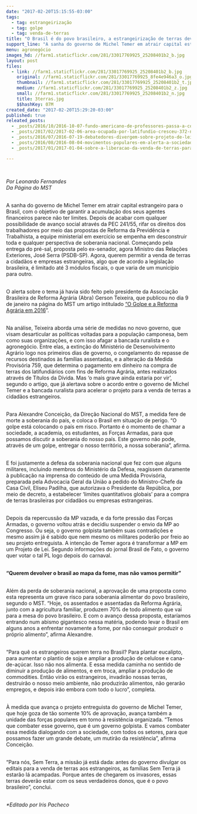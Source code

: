 ```yaml
---
date: "2017-02-20T15:15:55-03:00"
tags:
  - tag: estrangeirização
  - tag: golpe
  - tag: venda-de-terras
title: "O Brasil é do povo brasileiro, a estrangeirização de terras deve ser combatida em diálogo com a sociedade "
support_line: "A sanha do governo de Michel Temer em atrair capital estrangeiro para o Brasil, com o objetivo de garantir a acumulação dos seus agentes financeiros parece não ter limites"
menu: agronegócio
images_hd: //farm1.staticflickr.com/281/33017769925_25208401b2_b.jpg
layout: post
files:
  - link: //farm1.staticflickr.com/281/33017769925_25208401b2_b.jpg
    original: //farm1.staticflickr.com/281/33017769925_8fe4e946a3_o.jpg
    thumbnail: //farm1.staticflickr.com/281/33017769925_25208401b2_t.jpg
    medium: //farm1.staticflickr.com/281/33017769925_25208401b2_z.jpg
    small: //farm1.staticflickr.com/281/33017769925_25208401b2_n.jpg
    title: 3terras.jpg
    $$hashKey: 07M
created_date: "2017-02-20T15:29:20-03:00"
published: true
releated_posts:
  - _posts/2016/10/2016-10-07-fundo-americano-de-professores-passa-a-controlar-270-mil-hectares-no-brasil.md
  - _posts/2017/02/2017-02-06-area-ocupada-por-latifundio-cresceu-372-no-brasil-nos-ultimos-30-anos.md
  - _posts/2016/07/2016-07-19-debatedores-divergem-sobre-projeto-de-lei-que-regula-compra-de-terras-por-estrangeiros.md
  - _posts/2016/08/2016-08-04-movimentos-populares-em-alerta-a-sociedade-contra-a-venda-de-terras-para-estrangeiros.md
  - _posts/2017/01/2017-01-04-sobre-a-liberacao-da-venda-de-terras-para-estrangeiros-no-brasil.md

---
```

<p>&nbsp;</p>

<p><em>Por Leonardo Fernandes&nbsp;<br />
Da P&aacute;gina do MST&nbsp;</em></p>

<p><br />
A sanha do governo de Michel Temer em atrair capital estrangeiro para o Brasil, com o objetivo de garantir a acumula&ccedil;&atilde;o dos seus agentes financeiros parece n&atilde;o ter limites. Depois de acabar com qualquer possibilidade de avan&ccedil;o social atrav&eacute;s da PEC 241/55, rifar os direitos dos trabalhadores por meio das propostas de Reforma da Previd&ecirc;ncia e Trabalhista, a equipe ministerial em exerc&iacute;cio se empenha em desconstruir toda e qualquer perspectiva de soberania nacional. Come&ccedil;ando pela entrega do pr&eacute;-sal, proposta pelo ex-senador, agora Ministro das Rela&ccedil;&otilde;es Exteriores, Jos&eacute; Serra (PSDB-SP). Agora, querem permitir a venda de terras a cidad&atilde;os e empresas estrangeiras, algo que de acordo a legisla&ccedil;&atilde;o brasileira, &eacute; limitado at&eacute; 3 m&oacute;dulos fiscais, o que varia de um munic&iacute;pio para outro.&nbsp;</p>

<p><br />
O alerta sobre o tema j&aacute; havia sido feito pelo presidente da Associa&ccedil;&atilde;o Brasileira de Reforma Agr&aacute;ria (Abra) Gerson Teixeira, que publicou no dia 9 de janeiro na p&aacute;gina do MST um artigo intitulado <a href="http://www.mst.org.br/2017/01/09/artigo-o-golpe-e-a-reforma-agraria-em-2016.html">&ldquo;O Golpe e a Reforma Agr&aacute;ria em 2016</a>&rdquo;.&nbsp;</p>

<p><br />
Na an&aacute;lise, Teixeira aborda uma s&eacute;rie de medidas no novo governo, que visam desarticular as pol&iacute;ticas voltadas para a popula&ccedil;&atilde;o camponesa, bem como suas organiza&ccedil;&otilde;es, e com isso afagar a bancada ruralista e o agroneg&oacute;cio. Entre elas, a extin&ccedil;&atilde;o do Minist&eacute;rio de Desenvolvimento Agr&aacute;rio logo nos primeiros dias de governo, o congelamento do repasse de recursos destinados &agrave;s fam&iacute;lias assentadas, e a altera&ccedil;&atilde;o da Medida Provis&oacute;ria 759, que determina o pagamento em dinheiro na compra de terras dos latifundi&aacute;rios com fins de Reforma Agr&aacute;ria, antes realizados atrav&eacute;s de T&iacute;tulos da D&iacute;vida. Mas &lsquo;o mais grave ainda estaria por vir&rsquo;, segundo o artigo, que j&aacute; alertava sobre o acordo entre o governo de Michel Temer e a bancada ruralista para acelerar o projeto para a venda de terras a cidad&atilde;os estrangeiros.</p>

<p><br />
Para Alexandre Concei&ccedil;&atilde;o, da Dire&ccedil;&atilde;o Nacional do MST, a medida fere de morte a soberania do pa&iacute;s, e coloca o Brasil em situa&ccedil;&atilde;o de perigo. &ldquo;O golpe est&aacute; colocando o pa&iacute;s em risco. Portanto &eacute; o momento de chamar a sociedade, a academia, os estudantes, as For&ccedil;as Armadas, para que possamos discutir a soberania do nosso pa&iacute;s. Este governo n&atilde;o pode, atrav&eacute;s de um golpe, entregar o nosso territ&oacute;rio, a nossa soberania&rdquo;, afirma.</p>

<p><br />
E foi justamente a defesa da soberania nacional que fez com que alguns militares, incluindo membros do Minist&eacute;rio da Defesa, reagissem duramente &agrave; publica&ccedil;&atilde;o na imprensa do conte&uacute;do de uma Medida Provis&oacute;ria, preparada pela Advocacia Geral da Uni&atilde;o a pedido do Ministro-Chefe da Casa Civil, Eliseu Padilha, que autorizava o Presidente da Rep&uacute;blica, por meio de decreto, a estabelecer &lsquo;limites quantitativos globais&rsquo; para a compra de terras brasileiras por cidad&atilde;os ou empresas estrangeiras.</p>

<p><br />
Depois da repercuss&atilde;o da MP vazada, e da forte press&atilde;o das For&ccedil;as Armadas, o governo voltou atr&aacute;s e decidiu suspender o envio da MP ao Congresso. Ou seja, o governo golpista tamb&eacute;m suas contradi&ccedil;&otilde;es e mesmo assim j&aacute; &eacute; sabido que nem mesmo os militares poder&atilde;o por freio ao seu projeto entreguista. A inten&ccedil;&atilde;o de Temer agora &eacute; transformar a MP em um Projeto de Lei. Segundo informa&ccedil;&otilde;es do jornal Brasil de Fato, o governo quer votar o tal PL logo depois do carnaval.</p>

<p><br />
<strong>&ldquo;Querem devolver o brasil ao mapa da fome, mas n&atilde;o vamos permitir&rdquo;</strong></p>

<p><br />
Al&eacute;m da perda de soberania nacional, a aprova&ccedil;&atilde;o de uma proposta como esta representa um grave risco para soberania alimentar do povo brasileiro, segundo o MST. &ldquo;Hoje, os assentados e assentadas da Reforma Agr&aacute;ria, junto com a agricultura familiar, produzem 70% de todo alimento que vai para a mesa do povo brasileiro. E com o avan&ccedil;o dessa proposta, estar&iacute;amos entrando num abismo gigantesco nessa mat&eacute;ria, podendo levar o Brasil em alguns anos a enfrentar novamente a fome, por n&atilde;o conseguir produzir o pr&oacute;prio alimento&rdquo;, afirma Alexandre.&nbsp;</p>

<p><br />
&ldquo;Para qu&ecirc; os estrangeiros querem terra no Brasil? Para plantar eucalipto, para aumentar o plantio de soja e ampliar a produ&ccedil;&atilde;o de celulose e cana-de-a&ccedil;&uacute;car. Isso n&atilde;o nos alimenta. E essa medida caminha no sentido de diminuir a produ&ccedil;&atilde;o de alimentos, e em troca, ampliar a produ&ccedil;&atilde;o de commodities. Ent&atilde;o vir&atilde;o os estrangeiros, invadir&atilde;o nossas terras, destruir&atilde;o o nosso meio ambiente, n&atilde;o produzir&atilde;o alimentos, n&atilde;o gerar&atilde;o empregos, e depois ir&atilde;o embora com todo o lucro&rdquo;, completa.</p>

<p><br />
&Agrave; medida que avan&ccedil;a o projeto entreguista do governo de Michel Temer, que hoje goza de t&atilde;o somente 10% de aprova&ccedil;&atilde;o, avan&ccedil;a tamb&eacute;m a unidade das for&ccedil;as populares em torno &agrave; resist&ecirc;ncia organizada. &ldquo;Temos que combater esse governo, que &eacute; um governo golpista. E vamos combater essa medida dialogando com a sociedade, com todos os setores, para que possamos fazer um grande debate, um mutir&atilde;o da resist&ecirc;ncia&rdquo;, afirma Concei&ccedil;&atilde;o.</p>

<p><br />
&ldquo;Para n&oacute;s, Sem Terra, a miss&atilde;o j&aacute; est&aacute; dada: antes do governo divulgar os editais para a venda de terras aos estrangeiros, as fam&iacute;lias Sem Terra j&aacute; estar&atilde;o l&aacute; acampadas. Porque antes de chegarem os invasores, essas terras dever&atilde;o estar com os seus verdadeiros donos, que &eacute; o povo brasileiro&rdquo;, conclui.</p>

<p><br />
<em>*Editado por Iris Pacheco</em></p>
